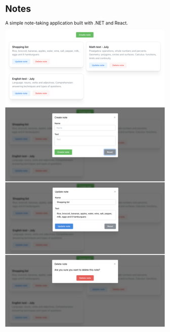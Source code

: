 # Notes

A simple note-taking application built with .NET and React.

![Home](assets/home-page.png)
![Create note](assets/create-note.png)
![Create note](assets/update-note.png)
![Create note](assets/remove-note.png)
